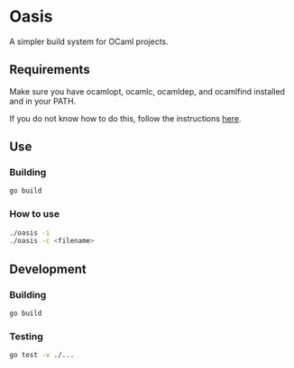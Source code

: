 # Oasis

A simpler build system for OCaml projects.

## Requirements

Make sure you have ocamlopt, ocamlc, ocamldep, and ocamlfind installed and in your PATH.

If you do not know how to do this, follow the instructions [here](https://ocaml.org/docs/install.html).

## Use

### Building

```sh
go build
```

### How to use

```sh
./oasis -i
./oasis -c <filename>
```

## Development

### Building

```sh
go build
```

### Testing

```sh
go test -v ./...
```
